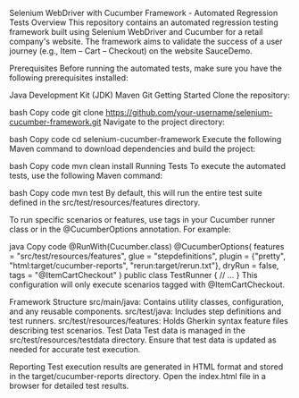 
Selenium WebDriver with Cucumber Framework - Automated Regression Tests
Overview
This repository contains an automated regression testing framework built using Selenium WebDriver and Cucumber for a retail company's website. The framework aims to validate the success of a user journey (e.g., Item – Cart – Checkout) on the website SauceDemo.

Prerequisites
Before running the automated tests, make sure you have the following prerequisites installed:

Java Development Kit (JDK)
Maven
Git
Getting Started
Clone the repository:

bash
Copy code
git clone https://github.com/your-username/selenium-cucumber-framework.git
Navigate to the project directory:

bash
Copy code
cd selenium-cucumber-framework
Execute the following Maven command to download dependencies and build the project:

bash
Copy code
mvn clean install
Running Tests
To execute the automated tests, use the following Maven command:

bash
Copy code
mvn test
By default, this will run the entire test suite defined in the src/test/resources/features directory.

To run specific scenarios or features, use tags in your Cucumber runner class or in the @CucumberOptions annotation. For example:

java
Copy code
@RunWith(Cucumber.class)
@CucumberOptions(
features = "src/test/resources/features",
glue = "stepdefinitions",
plugin = {"pretty", "html:target/cucumber-reports", "rerun:target/rerun.txt"},
dryRun = false,
tags = "@ItemCartCheckout"
)
public class TestRunner {
// ...
}
This configuration will only execute scenarios tagged with @ItemCartCheckout.

Framework Structure
src/main/java: Contains utility classes, configuration, and any reusable components.
src/test/java: Includes step definitions and test runners.
src/test/resources/features: Holds Gherkin syntax feature files describing test scenarios.
Test Data
Test data is managed in the src/test/resources/testdata directory. Ensure that test data is updated as needed for accurate test execution.

Reporting
Test execution results are generated in HTML format and stored in the target/cucumber-reports directory. Open the index.html file in a browser for detailed test results.